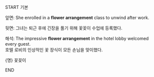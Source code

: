 START
기본

앞면:
She enrolled in a **flower arrangement** class to unwind after work.

뒷면:
그녀는 퇴근 후에 긴장을 풀기 위해 꽃꽂이 수업에 등록했다.

해석:
The impressive **flower arrangement** in the hotel lobby welcomed every guest.  
호텔 로비의 인상적인 꽃 장식이 모든 손님을 맞이했다.

{명} 꽃꽂이
<!--ID: 1746586791349-->
END